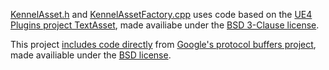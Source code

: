 [KennelAsset.h](https://github.com/McJones/UE4-Protobuf-Plugin-Example/blob/master/Plugins/ExamplePlugin/Source/ExamplePlugin/Public/KennelAsset.h) and [KennelAssetFactory.cpp](https://github.com/McJones/UE4-Protobuf-Plugin-Example/blob/master/Plugins/ExamplePlugin/Source/ExamplePluginEditor/Private/Factories/KennelAssetFactory.cpp) uses code based on the [UE4 Plugins project TextAsset](https://github.com/ue4plugins/TextAsset), made availiabe under the [BSD 3-Clause license](https://github.com/ue4plugins/TextAsset/blob/master/LICENSE).

This project [includes code directly](https://github.com/McJones/UE4-Protobuf-Plugin-Example/tree/master/Plugins/ExamplePlugin/Source/ThirdParty/protobuf/include/google/protobuf) from [Google's protocol buffers project](https://github.com/protocolbuffers/protobuf), made availiable under the [BSD license](https://github.com/protocolbuffers/protobuf/blob/master/LICENSE).
